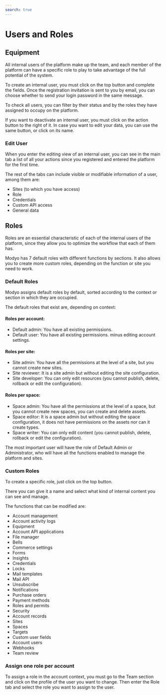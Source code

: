 ```yaml
---
search: true
---
```


# Users and Roles

## Equipment

All internal users of the platform make up the team, and each member of the platform can have a specific role to play to take advantage of the full potential of the system.

To create an internal user, you must click on the top button and complete the fields. Once the registration invitation is sent to you by email, you can choose whether to send your login password in the same message.

To check all users, you can filter by their status and by the roles they have assigned to occupy on the platform.

If you want to deactivate an internal user, you must click on the action button to the right of it. In case you want to edit your data, you can use the same button, or click on its name.

### Edit User

When you enter the editing view of an internal user, you can see in the main tab a list of all your actions since you registered and entered the platform for the first time.

The rest of the tabs can include visible or modifiable information of a user, among them are:

- Sites (to which you have access)
- Role
- Credentials
- Custom API access
- General data

## Roles

Roles are an essential characteristic of each of the internal users of the platform, since they allow you to optimize the workflow that each of them has.

Modyo has 7 default roles with different functions by sections. It also allows you to create more custom roles, depending on the function or site you need to work.

### Default Roles

Modyo assigns default roles by default, sorted according to the context or section in which they are occupied.

The default roles that exist are, depending on context:

#### Roles per account:

- Default admin: You have all existing permissions.
- Default user: You have all existing permissions. minus editing account settings.

#### Roles per site:

- Site admin: You have all the permissions at the level of a site, but you cannot create new sites.
- Site reviewer: It is a site admin but without editing the site configuration.
- Site developer: You can only edit resources (you cannot publish, delete, rollback or edit the configuration).

#### Roles per space:

- Space admin: You have all the permissions at the level of a space, but you cannot create new spaces, you can create and delete assets.
- Space editor: It is a space admin but without editing the space configuration, it does not have permissions on the assets nor can it create types.
- Space writer: You can only edit content (you cannot publish, delete, rollback or edit the configuration).

The most important user will have the role of Default Admin or Administrator, who will have all the functions enabled to manage the platform and sites.

### Custom Roles

To create a specific role, just click on the top button.

There you can give it a name and select what kind of internal content you can see and manage.

The functions that can be modified are:

- Account management
- Account activity logs
- Equipment
- Account API applications
- File manager
- Bells
- Commerce settings
- Forms
- Insights
- Credentials
- Locks
- Mail templates
- Mail API
- Unsubscribe
- Notifications
- Purchase orders
- Payment methods
- Roles and permits
- Security
- Account records
- Sites
- Spaces
- Targets
- Custom user fields
- Account users
- Webhooks
- Team review

### Assign one role per account

To assign a role in the account context, you must go to the Team section and click on the profile of the user you want to change. Then enter the Role tab and select the role you want to assign to the user.
